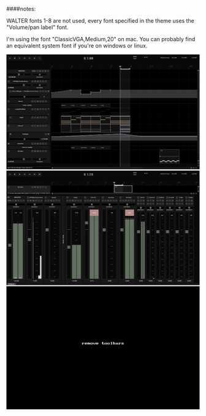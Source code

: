 


####notes:

WALTER fonts 1-8 are not used, every font specified in the theme uses the "Volume/pan label" font.

I'm using the font "ClassicVGA,Medium,20" on mac. You can probably find an equivalent system font if you're on windows or linux.

![tcp](tcp.png)
![mcp](mcp.png)
![remove toolbars](removeToolbars.gif)

